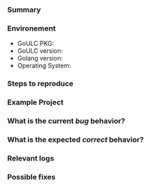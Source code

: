 <!--
TITLE FORMAT
🐞 [GoULC Package Name] {Issue name}
-->

### Summary

<!-- Summarize the bug encountered concisely. -->

### Environement
- GoULC PKG: <!-- list of issued packages -->
- GoULC version: <!-- version of GoULC being used --> 
- Golang version: <!-- go version -->
- Operating System: <!-- Operating system to run --> 

### Steps to reproduce

<!-- Describe how one can reproduce the issue - this is very important. Please use an ordered list. -->

### Example Project

<!-- If possible, please create an example project here on GitLab.com that exhibits the problematic 
behavior, and link to it here in the bug report. If you are using an older version of GitLab, this 
will also determine whether the bug is fixed in a more recent version. -->

### What is the current *bug* behavior?

<!-- Describe what actually happens. -->

### What is the expected *correct* behavior?

<!-- Describe what you should see instead. -->

### Relevant logs

<!-- Paste any relevant logs - please use code blocks (```) to format console output, logs, and code as it's tough to read otherwise. -->

### Possible fixes

<!-- If you can, link to the line of code that might be responsible for the problem. -->
